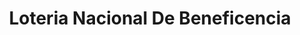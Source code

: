 ---
title: "Loteria Nacional De Beneficencia"
url: /la-chorrera/loteria-nacional-de-beneficencia/
shop: lotería
---